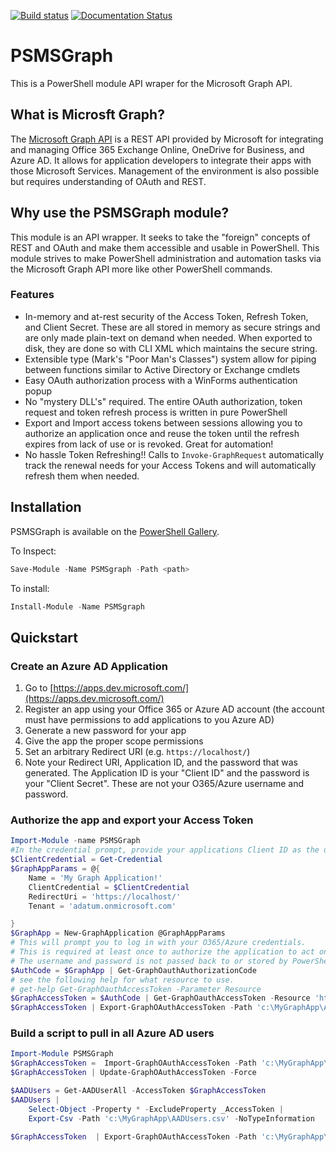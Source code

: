 [![Build status](https://ci.appveyor.com/api/projects/status/3vamqyscyp0yddof/branch/master?svg=true)](https://ci.appveyor.com/project/markekraus/psmsgraph/branch/master)
[![Documentation Status](https://readthedocs.org/projects/psmsgraph/badge/?version=latest)](http://psmsgraph.readthedocs.io/en/latest/?badge=latest)
# PSMSGraph
This is a PowerShell module API wraper for the Microsoft Graph API. 

## What is Microsft Graph?

The [Microsoft Graph API](https://graph.microsoft.io/) is a REST API provided by Microsoft for integrating and managing Office 365 Exchange Online, OneDrive for Business, and Azure AD. It allows for application developers to integrate their apps with those Microsoft Services. Management of the environment is also possible but requires understanding of OAuth and REST.

## Why use the PSMSGraph module?

This module is an API wrapper. It seeks to take the "foreign" concepts of REST and OAuth and make them accessible and usable in PowerShell. This module strives to make PowerShell administration and automation tasks via the Microsoft Graph API more like other PowerShell commands.

### Features

* In-memory and at-rest security of the Access Token, Refresh Token, and Client Secret. These are all stored in memory as secure strings and are only made plain-text on demand when needed. When exported to disk, they are done so with CLI XML which maintains the secure string.
* Extensible type (Mark's "Poor Man's Classes") system allow for piping between functions similar to Active Directory or Exchange cmdlets
* Easy OAuth authorization process with a WinForms authentication popup
* No "mystery DLL's" required. The entire OAuth authorization, token request and token refresh process is written in pure PowerShell
* Export and Import access tokens between sessions allowing you to authorize an application once and reuse the token until the refresh expires from lack of use or is revoked. Great for automation!
* No hassle Token Refreshing!! Calls to ```Invoke-GraphRequest``` automatically track the renewal needs for your Access Tokens and will automatically refresh them when needed.

## Installation
PSMSGraph is available on the [PowerShell Gallery](https://www.powershellgallery.com/packages/psmsgraph/). 

To Inspect:
```powershell
Save-Module -Name PSMSgraph -Path <path> 
```
To install:
```powershell
Install-Module -Name PSMSgraph 
```

## Quickstart

### Create an Azure AD Application
 1. Go to [https://apps.dev.microsoft.com/](https://apps.dev.microsoft.com/)
 2. Register an app using your Office 365 or Azure AD account (the account must have permissions to add applications to you Azure AD)
 3. Generate a new password for your app
 4. Give the app the proper scope permissions
 5. Set an arbitrary Redirect URI (e.g. ```https://localhost/```)
 5. Note your Redirect URI, Application ID, and the password that was generated. The Application ID is your "Client ID" and the password is your "Client Secret". These are not your O365/Azure username and password.

### Authorize the app and export your Access Token
```powershell
Import-Module -name PSMSGraph
#In the credential prompt, provide your applications Client ID as the username and Client Secret as the password
$ClientCredential = Get-Credential
$GraphAppParams = @{
    Name = 'My Graph Application!'
    ClientCredential = $ClientCredential
    RedirectUri = 'https://localhost/'
    Tenant = 'adatum.onmicrosoft.com'

}
$GraphApp = New-GraphApplication @GraphAppParams
# This will prompt you to log in with your O365/Azure credentials. 
# This is required at least once to authorize the application to act on behalf of your account
# The username and password is not passed back to or stored by PowerShell.
$AuthCode = $GraphApp | Get-GraphOauthAuthorizationCode 
# see the following help for what resource to use. 
# get-help Get-GraphOauthAccessToken -Parameter Resource
$GraphAccessToken = $AuthCode | Get-GraphOauthAccessToken -Resource 'https://graph.windows.net'
$GraphAccessToken | Export-GraphOAuthAccessToken -Path 'c:\MyGraphApp\AccessToken.XML'
```

### Build a script to pull in all Azure AD users
```powershell
Import-Module PSMSGraph
$GraphAccessToken =  Import-GraphOAuthAccessToken -Path 'c:\MyGraphApp\AccessToken.XML'
$GraphAccessToken | Update-GraphOAuthAccessToken -Force

$AADUsers = Get-AADUserAll -AccessToken $GraphAccessToken
$AADUsers | 
    Select-Object -Property * -ExcludeProperty _AccessToken | 
    Export-Csv -Path 'c:\MyGraphApp\AADUsers.csv' -NoTypeInformation

$GraphAccessToken  | Export-GraphOAuthAccessToken -Path 'c:\MyGraphApp\AccessToken.XML'
```
